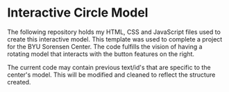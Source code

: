 # Interactive Circle Model 

The following repository holds my HTML, CSS and JavaScript files used to create this interactive model. This template was used to complete a project for the BYU Sorensen Center. 
The code fulfills the vision of having a rotating model that interacts with the button features on the right.

The current code may contain previous text/id's that are specific to the center's model. This will be modified and cleaned to reflect the structure created. 
